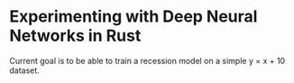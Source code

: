 # Experimenting with Deep Neural Networks in Rust

Current goal is to be able to train a recession model on a simple y = x + 10 dataset.
